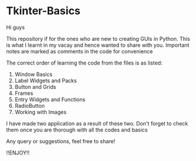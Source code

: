 # Tkinter-Basics

Hi guys

This repository if for the ones who are new to creating GUIs in Python.
This is what I learnt in my vacay and hence wanted to share with you.
Important notes are marked as comments in the code for convenience

The correct order of learning the code from the files is as listed:
  1) Window Basics
  2) Label Widgets and Packs
  3) Button and Grids
  4) Frames
  5) Entry Widgets and Functions
  6) RadioButton
  7) Working with Images

I have made two application as a result of these two.
Don't forget to check them once you are thorough with all the codes and basics

Any query or suggestions, feel free to share!

!!ENJOY!!
